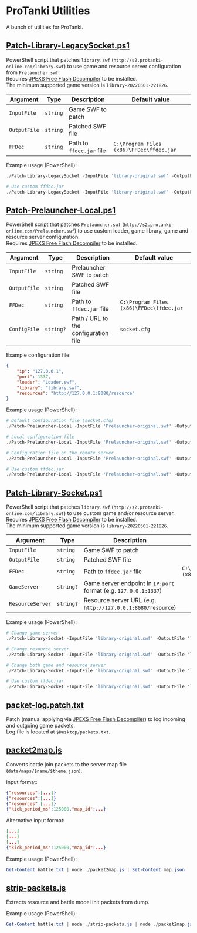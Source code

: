 # ProTanki Utilities

A bunch of utilities for ProTanki.

## [Patch-Library-LegacySocket.ps1](Patch-Library-LegacySocket.ps1)

PowerShell script that patches `library.swf` (`http://s2.protanki-online.com/library.swf`) to use game and resource server configuration from `Prelauncher.swf`.  
Requires [JPEXS Free Flash Decompiler](https://github.com/jindrapetrik/jpexs-decompiler) to be installed.  
The minimum supported game version is `library-20220501-221826`.

| Argument         | Type      | Description                                                      | Default value                            |
|------------------|-----------|------------------------------------------------------------------|------------------------------------------|
| `InputFile`      | `string`  | Game SWF to patch                                                |                                          |
| `OutputFile`     | `string`  | Patched SWF file                                                 |                                          |
| `FFDec`          | `string`  | Path to `ffdec.jar` file                                         | `C:\Program Files (x86)\FFDec\ffdec.jar` |

Example usage (PowerShell):
```powershell
./Patch-Library-LegacySocket -InputFile 'library-original.swf' -OutputFile 'library.swf'

# Use custom ffdec.jar
./Patch-Library-LegacySocket -InputFile 'library-original.swf' -OutputFile 'library.swf' -FFDec 'ffdec.jar'
```

## [Patch-Prelauncher-Local.ps1](Patch-Prelauncher-Local.ps1)

PowerShell script that patches `Prelauncher.swf` (`http://s2.protanki-online.com/Prelauncher.swf`) to use custom loader, game library, game and resource server configuration.  
Requires [JPEXS Free Flash Decompiler](https://github.com/jindrapetrik/jpexs-decompiler) to be installed.  

| Argument         | Type      | Description                                                      | Default value                            |
|------------------|-----------|------------------------------------------------------------------|------------------------------------------|
| `InputFile`      | `string`  | Prelauncher SWF to patch                                         |                                          |
| `OutputFile`     | `string`  | Patched SWF file                                                 |                                          |
| `FFDec`          | `string`  | Path to `ffdec.jar` file                                         | `C:\Program Files (x86)\FFDec\ffdec.jar` |
| `ConfigFile`     | `string?` | Path / URL to the configuration file                             | `socket.cfg`                             |

Example configuration file:
```json
{
	"ip": "127.0.0.1",
	"port": 1337,
	"loader": "Loader.swf",
	"library": "library.swf",
	"resources": "http://127.0.0.1:8080/resource"
}
```

Example usage (PowerShell):
```powershell
# Default configuration file (socket.cfg)
./Patch-Prelauncher-Local -InputFile 'Prelauncher-original.swf' -OutputFile 'Prelauncher.swf'

# Local configuration file
./Patch-Prelauncher-Local -InputFile 'Prelauncher-original.swf' -OutputFile 'Prelauncher.swf' -ConfigFile 'my-config.json'

# Configuration file on the remote server
./Patch-Prelauncher-Local -InputFile 'Prelauncher-original.swf' -OutputFile 'Prelauncher.swf' -ConfigFile 'http://127.0.0.1/socket.cfg'

# Use custom ffdec.jar
./Patch-Prelauncher-Local -InputFile 'Prelauncher-original.swf' -OutputFile 'Prelauncher.swf' -FFDec 'ffdec.jar'
```

## [Patch-Library-Socket.ps1](Patch-Library-Socket.ps1)

PowerShell script that patches `library.swf` (`http://s2.protanki-online.com/library.swf`) to use custom game and/or resource server.  
Requires [JPEXS Free Flash Decompiler](https://github.com/jindrapetrik/jpexs-decompiler) to be installed.  
The minimum supported game version is `library-20220501-221826`.

| Argument         | Type      | Description                                                      | Default value                            |
|------------------|-----------|------------------------------------------------------------------|------------------------------------------|
| `InputFile`      | `string`  | Game SWF to patch                                                |                                          |
| `OutputFile`     | `string`  | Patched SWF file                                                 |                                          |
| `FFDec`          | `string`  | Path to `ffdec.jar` file                                         | `C:\Program Files (x86)\FFDec\ffdec.jar` |
| `GameServer`     | `string?` | Game server endpoint in `IP:port` format (e.g. `127.0.0.1:1337`) |                                          |
| `ResourceServer` | `string?` | Resource server URL (e.g. `http://127.0.0.1:8080/resource`)      |                                          |

Example usage (PowerShell):
```powershell
# Change game server
./Patch-Library-Socket -InputFile 'library-original.swf' -OutputFile 'library.swf' -GameServer '127.0.0.1:1337'

# Change resource server
./Patch-Library-Socket -InputFile 'library-original.swf' -OutputFile 'library.swf' -ResourceServer 'http://127.0.0.1:8080/resource'

# Change both game and resource server
./Patch-Library-Socket -InputFile 'library-original.swf' -OutputFile 'library.swf' -GameServer '127.0.0.1:1337' -ResourceServer 'http://127.0.0.1:8080/resource'

# Use custom ffdec.jar
./Patch-Library-Socket -InputFile 'library-original.swf' -OutputFile 'library.swf' -FFDec 'ffdec.jar' -GameServer '127.0.0.1:1337'
```

## [packet-log.patch.txt](packet-log.patch.txt)

Patch (manual applying via [JPEXS Free Flash Decompiler](https://github.com/jindrapetrik/jpexs-decompiler)) to log incoming and outgoing game packets.  
Log file is located at `$Desktop/packets.txt`.

## [packet2map.js](packet2map.js)

Converts battle join packets to the server map file (`data/maps/$name/$theme.json`).

Input format:
```json
{"resources":[...]}
{"resources":[...]}
{"resources":[...]}
{"kick_period_ms":125000,"map_id":...}
```

Alternative input format:
```json
[...]
[...]
[...]
{"kick_period_ms":125000,"map_id":...}
```

Example usage (PowerShell):
```powershell
Get-Content battle.txt | node ./packet2map.js | Set-Content map.json
```

## [strip-packets.js](strip-packets.js)

Extracts resource and battle model init packets from dump.

Example usage (PowerShell):
```powershell
Get-Content battle.txt | node ./strip-packets.js | node ./packet2map.js | Set-Content map.json
```
